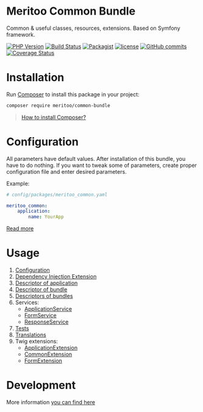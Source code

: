 # Meritoo Common Bundle

Common & useful classes, resources, extensions. Based on Symfony framework.

[![PHP Version](https://img.shields.io/badge/php-%5E7.2-blue.svg?style=flat-square)](https://img.shields.io/badge/php-%5E7.2-blue.svg)
[![Build Status](https://travis-ci.com/meritoo/common-bundle.svg?style=flat-square&branch=master)](https://travis-ci.com/meritoo/common-bundle)
[![Packagist](https://img.shields.io/packagist/v/meritoo/common-bundle.svg?style=flat-square)](https://packagist.org/packages/meritoo/common-bundle)
[![license](https://img.shields.io/github/license/meritoo/common-bundle.svg?style=flat-square)](https://github.com/meritoo/common-bundle)
[![GitHub commits](https://img.shields.io/github/commits-since/meritoo/common-bundle/0.0.1.svg?style=flat-square)](https://github.com/meritoo/common-bundle)
[![Coverage Status](https://coveralls.io/repos/github/meritoo/common-bundle/badge.svg?branch=master&style=flat-square)](https://coveralls.io/github/meritoo/common-bundle)

# Installation

Run [Composer](https://getcomposer.org) to install this package in your project:

```bash
composer require meritoo/common-bundle
```

> [How to install Composer?](https://getcomposer.org/download)

# Configuration

All parameters have default values. After installation of this bundle, you have to do nothing. If you want to tweak 
some of parameters, create proper configuration file and enter desired parameters.

Example:

```yaml
# config/packages/meritoo_common.yaml

meritoo_common:
    application:
        name: YourApp
```

[Read more](docs/Configuration.md)

# Usage

1. [Configuration](docs/Configuration.md)
2. [Dependency Injection Extension](docs/Dependency-Injection-Extension.md)
3. [Descriptor of application](docs/Descriptor-of-application.md)
4. [Descriptor of bundle](docs/Descriptor-of-bundle.md)
5. [Descriptors of bundles](docs/Descriptors-of-bundles.md)
6. Services:
    - [ApplicationService](docs/Services/ApplicationService.md)
    - [FormService](docs/Services/FormService.md)
    - [ResponseService](docs/Services/ResponseService.md)
7. [Tests](docs/Tests.md)
8. [Translations](docs/Translations.md)
9. Twig extensions:
    - [ApplicationExtension](docs/Twig-Extensions/ApplicationExtension.md)
    - [CommonExtension](docs/Twig-Extensions/CommonExtension.md)
    - [FormExtension](docs/Twig-Extensions/FormExtension.md)

# Development

More information [you can find here](docs/Development.md)
